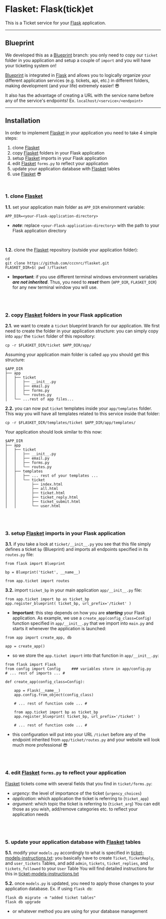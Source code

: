 # Flasket: Flask(tick)et

This is a Ticket service for your [Flask](https://flask.palletsprojects.com/en/2.0.x/) application.


---
## Blueprint

We developed this as a [Blueprint](https://flask.palletsprojects.com/en/2.0.x/blueprints/) branch: you only need to copy our `ticket` folder in you application and setup a couple of `import` and you will have your ticketing system on!

[Blueprint](https://flask.palletsprojects.com/en/2.0.x/blueprints/) is integrated in [Flask](https://flask.palletsprojects.com/en/2.0.x/) and allows you to logically organize your different application services (e.g. tickets, api, etc.) in different folders, making development (and your life) extremely easier! :sunglasses:

It also has the advantage of creating a URL with the service name before any of the service's endpoints! Ex. `localhost/<service>/<endpoint>`

---
## Installation

In order to implement [Flasket](https://github.com/cccnrc/flasket) in your application you need to take 4 simple steps:
1. clone [Flasket](https://github.com/cccnrc/flasket)
2. copy [Flasket](https://github.com/cccnrc/flasket) folders in your Flask application
3. setup [Flasket](https://github.com/cccnrc/flasket) imports in your Flask application
4. edit [Flasket](https://github.com/cccnrc/flasket) `forms.py` to reflect your application
5. update your application database with [Flasket](https://github.com/cccnrc/flasket) tables
6. use [Flasket](https://github.com/cccnrc/flasket) :sunglasses:

<br/>

### 1. clone [Flasket](https://github.com/cccnrc/flasket)
**1.1.** set your application main folder as `APP_DIR` environment variable:
```
APP_DIR=<your-Flask-application-directory>
```
- ***note***: replace `<your-Flask-application-directory>` with the path to your Flask application directory

<br />

**1.2.** clone the [Flasket](https://github.com/cccnrc/flasket) repository (outside your application folder):
```
cd
git clone https://github.com/cccnrc/flasket.git
FLASKET_DIR=$( pwd )/flasket
```
- **Important**: if you use different terminal windows environment variables ***are not inherited***. Thus, you need to ***reset*** them (`APP_DIR`, `FLASKET_DIR`) for any new terminal window you will use.


<br/>
<br/>

### 2. copy [Flasket](https://github.com/cccnrc/flasket) folders in your Flask application
**2.1.** we want to create a `ticket` blueprint branch for our application. We first need to create the folder in your application structure: you can simply copy into `app/` the `ticket` folder of this repository:
```
cp -r $FLASKET_DIR/ticket $APP_DIR/app/
```
Assuming your application main folder is called `app` you should get this structure:
```
$APP_DIR
├── app
│   ├── ticket
│   │   ├── __init__.py
│   │   ├── email.py
│   │   ├── forms.py
│   │   └── routes.py
│   └── ...rest of app files...
```

**2.2.** you can now put `ticket` templates inside your `app/templates` folder.
This way you will have all templates related to this service inside that folder:
```
cp -r $FLASKET_DIR/templates/ticket $APP_DIR/app/templates/
```
Your application should look similar to this now:
```
$APP_DIR
├── app
│   ├── ticket
│   │   ├── __init__.py
│   │   ├── email.py
│   │   ├── forms.py
│   │   └── routes.py
│   ├── templates
│   │   ├── ... rest of your templates ...
│   │   └── ticket
│   │       ├── index.html
│   │       ├── all.html
│   │       ├── ticket.html
│   │       ├── ticket_reply.html
│   │       ├── ticket_submit.html
│   │       └── user.html
```

<br/>
<br/>

### 3. setup [Flasket](https://github.com/cccnrc/flasket) imports in your Flask application
**3.1.** if you take a look at `ticket/__init__.py` you see that this file simply defines a ticket `bp` (Blueprint) and imports all endpoints specified in its `routes.py` file:
```
from flask import Blueprint

bp = Blueprint('ticket', __name__)

from app.ticket import routes
```

**3.2.** import `ticket_bp` in your main application `app/__init__.py` file:
```
from app.ticket import bp as ticket_bp
app.register_blueprint( ticket_bp, url_prefix='/ticket' )
```
- **Important**: this step depends on how you are ***starting*** your Flask application. As example, we use a `create_app(config_class=Config)` function specified in `app/__init__.py` that we import into `main.py` and starts it whenever the application is launched:
```
from app import create_app, db

app = create_app()
```
- so we store the `app.ticket import` into that function in `app/__init__.py`:
```
from flask import Flask
from config import Config     ### variables store in app/config.py
# ... rest of imports ... #

def create_app(config_class=Config):

    app = Flask(__name__)
    app.config.from_object(config_class)

    # ... rest of function code ... #

    from app.ticket import bp as ticket_bp
    app.register_blueprint( ticket_bp, url_prefix='/ticket' )

    # ... rest of function code ... #

```
- this configuration will put into your URL `/ticket` before any of the endpoint inherited from `app/ticket/routes.py` and your website will look much more professional :sunglasses:


<br/>
<br/>

### 4. edit [Flasket](https://github.com/cccnrc/flasket) `forms.py` to reflect your application
[Flasket](https://github.com/cccnrc/flasket) tickets come with several fields that you find in `ticket/forms.py`:
- *urgency*: the level of importance of the ticket (`urgency_choices`)
- *application*: which application the ticket is referring to (`ticket_app`)
- *argument*: which topic the ticket is referring to (`ticket_arg`)
You can edit those as you wish, add/remove categories etc. to reflect your application needs

<br/>
<br/>

### 5. update your application database with [Flasket](https://github.com/cccnrc/flasket) tables
**5.1.** modify your `models.py` accordingly to what is specified in [ticket-models-instructions.txt](https://github.com/cccnrc/flasket/blob/main/ticket-models-instructions.txt): you basically have to create `Ticket`, `TicketReply`, and `user_tickets` Tables, and add `admin`, `tickets`, `ticket_replies`, and `tickets_followed` to your `User` Table
You will find detailed instructions for this in [ticket-models-instructions.txt](https://github.com/cccnrc/flasket/blob/main/ticket-models-instructions.txt)

**5.2.** once `models.py` is updated, you need to apply those changes to your application database. Ex. if using `flask db`:
```
flask db migrate -m "added ticket tables"
flask db upgrade
```
- or whatever method you are using for your database management
